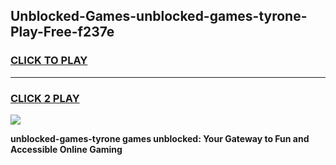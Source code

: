 
## Unblocked-Games-unblocked-games-tyrone-Play-Free-f237e
<h3>
<a href="https://premium76.site?title=unblocked-games-tyrone&ref=09A">CLICK TO PLAY</a></h3>
<hr>

<h3>
<a href="https://premium76.site?title=unblocked-games-tyrone&ref=09A">CLICK 2 PLAY</a>
  
</h3>

<a href="https://premium76.site?title=unblocked-games-tyrone&ref=09A"><img src="https://clearcache.store/games.png"></a>


**unblocked-games-tyrone games unblocked: Your Gateway to Fun and Accessible Online Gaming**
